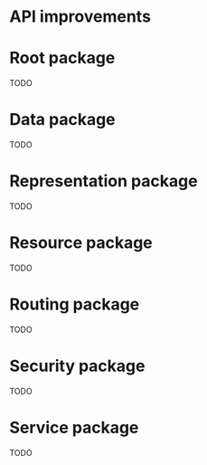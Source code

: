 API improvements
================

Root package
============

TODO

Data package
============

TODO

Representation package
======================

TODO

Resource package
================

TODO

Routing package
===============

TODO

Security package
================

TODO

Service package
===============

TODO

